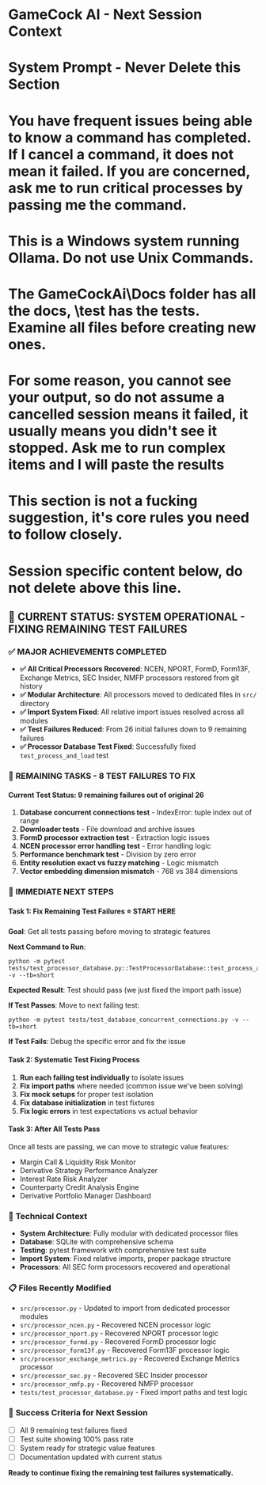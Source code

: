 # GameCock AI - Next Session Context
# System Prompt - Never Delete this Section
# You have frequent issues being able to know a command has completed.  If I cancel a command, it does not mean it failed.  If you are concerned, ask me to run critical processes by passing me the command.
# This is a Windows system running Ollama.  Do not use Unix Commands.
# The GameCockAi\Docs folder has all the docs, \test has the tests.  Examine all files before creating new ones.
# For some reason, you cannot see your output, so do not assume a cancelled session means it failed, it usually means you didn't see it stopped.  Ask me to run complex items and I will paste the results
# This section is not a fucking suggestion, it's core rules you need to follow closely.
# Session specific content below, do not delete above this line.

## 🎯 **CURRENT STATUS: SYSTEM OPERATIONAL - FIXING REMAINING TEST FAILURES**

### ✅ **MAJOR ACHIEVEMENTS COMPLETED**
- **✅ All Critical Processors Recovered**: NCEN, NPORT, FormD, Form13F, Exchange Metrics, SEC Insider, NMFP processors restored from git history
- **✅ Modular Architecture**: All processors moved to dedicated files in `src/` directory
- **✅ Import System Fixed**: All relative import issues resolved across all modules
- **✅ Test Failures Reduced**: From 26 initial failures down to 9 remaining failures
- **✅ Processor Database Test Fixed**: Successfully fixed `test_process_and_load` test

### 🚧 **REMAINING TASKS - 8 TEST FAILURES TO FIX**

#### **Current Test Status**: 9 remaining failures out of original 26
1. **Database concurrent connections test** - IndexError: tuple index out of range
2. **Downloader tests** - File download and archive issues  
3. **FormD processor extraction test** - Extraction logic issues
4. **NCEN processor error handling test** - Error handling logic
5. **Performance benchmark test** - Division by zero error
6. **Entity resolution exact vs fuzzy matching** - Logic mismatch
7. **Vector embedding dimension mismatch** - 768 vs 384 dimensions

### 🎯 **IMMEDIATE NEXT STEPS**

#### **Task 1: Fix Remaining Test Failures** ⭐ **START HERE**
**Goal**: Get all tests passing before moving to strategic features

**Next Command to Run**:
```
python -m pytest tests/test_processor_database.py::TestProcessorDatabase::test_process_and_load -v --tb=short
```

**Expected Result**: Test should pass (we just fixed the import path issue)

**If Test Passes**: Move to next failing test:
```
python -m pytest tests/test_database_concurrent_connections.py -v --tb=short
```

**If Test Fails**: Debug the specific error and fix the issue

#### **Task 2: Systematic Test Fixing Process**
1. **Run each failing test individually** to isolate issues
2. **Fix import paths** where needed (common issue we've been solving)
3. **Fix mock setups** for proper test isolation
4. **Fix database initialization** in test fixtures
5. **Fix logic errors** in test expectations vs actual behavior

#### **Task 3: After All Tests Pass**
Once all tests are passing, we can move to strategic value features:
- Margin Call & Liquidity Risk Monitor
- Derivative Strategy Performance Analyzer  
- Interest Rate Risk Analyzer
- Counterparty Credit Analysis Engine
- Derivative Portfolio Manager Dashboard

### 🔧 **Technical Context**
- **System Architecture**: Fully modular with dedicated processor files
- **Database**: SQLite with comprehensive schema
- **Testing**: pytest framework with comprehensive test suite
- **Import System**: Fixed relative imports, proper package structure
- **Processors**: All SEC form processors recovered and operational

### 📋 **Files Recently Modified**
- `src/processor.py` - Updated to import from dedicated processor modules
- `src/processor_ncen.py` - Recovered NCEN processor logic
- `src/processor_nport.py` - Recovered NPORT processor logic  
- `src/processor_formd.py` - Recovered FormD processor logic
- `src/processor_form13f.py` - Recovered Form13F processor logic
- `src/processor_exchange_metrics.py` - Recovered Exchange Metrics processor
- `src/processor_sec.py` - Recovered SEC Insider processor
- `src/processor_nmfp.py` - Recovered NMFP processor
- `tests/test_processor_database.py` - Fixed import paths and test logic

### 🎯 **Success Criteria for Next Session**
- [ ] All 9 remaining test failures fixed
- [ ] Test suite showing 100% pass rate
- [ ] System ready for strategic value features
- [ ] Documentation updated with current status

**Ready to continue fixing the remaining test failures systematically.**
